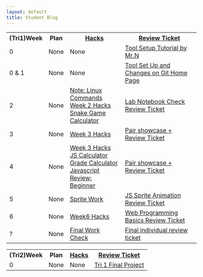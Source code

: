 ```yaml
---
layout: default
title: Student Blog
---
```


<table>
   <tr>
    <th>(Tri1)Week</th>
    <th>Plan</th>
    <th><a href="https://tianbinliu.github.io/Personalblog3/blogs">Hacks</a></th>
    <th><a href="https://github.com/TianbinLiu/Personalblog3/issues">Review Ticket</a></th>
   </tr>
   
   <tr>
    <td>0</td>
    <td>None</td>
    <td>None</td>
    <td><a href="https://nighthawkcoders.github.io/teacher//5.a/c4.1/2023/08/16/github_pages_setup_IPYNB_2_.html">Tool Setup Tutorial by Mr.N</a></td>
   </tr>

   <tr>
    <td>0 & 1</td>
    <td>None</td>
    <td>None</td>
    <td><a href="https://github.com/TianbinLiu/Personalblog3/issues/1">Tool Set Up and Changes on Git Home Page</a></td>
   </tr>
   <tr>
    <td>2</td>
    <td>None</td>
    <td>
    <a href="https://tianbinliu.github.io/Personalblog3/2023/08/30/Linux-commands_IPYNB_2_.html">Note: Linux Commands</a><br>
    <a href="https://tianbinliu.github.io/Personalblog3/2023/08/31/Week2-Hacks_IPYNB_2_.html">Week 2 Hacks</a><br>
    <a href="https://tianbinliu.github.io/Personalblog3/2023/08/31/Snake_Game.html">Snake Game</a><br>
    <a href="https://tianbinliu.github.io/Personalblog3/Calculator">Calculator</a>
    </td>
    <td><a href="https://github.com/TianbinLiu/Personalblog3/issues/2">Lab Notebook Check Review Ticket</a></td>
   </tr>
   <tr>
    <td>3</td>
    <td>None</td>
    <td>
    <a href="https://tianbinliu.github.io/Personalblog3/2023/09/06/Week3-Hacks_IPYNB_2_.html">Week 3 Hacks</a><br>
    </td>
    <td><a href="https://github.com/TianbinLiu/Personalblog3/issues/3">Pair showcase + Review Ticket</a></td>
   </tr>
   <tr>
    <td>4</td>
    <td>None</td>
    <td>
    <a href="https://tianbinliu.github.io/Personalblog3/2023/09/13/Week4-Hacks_IPYNB_2_.html">Week 3 Hacks</a><br>
    <a href="https://tianbinliu.github.io/Personalblog3/JSCalculator">JS Calculator</a><br>
    <a href="https://tianbinliu.github.io/Personalblog3/GradeCalculator">Grade Calculator</a><br>
    <a href="https://tianbinliu.github.io/Personalblog3/2023/09/13/JSReview_IPYNB_2_.html">Javascript Review: Beginner</a>
    </td>
    <td><a href="https://github.com/TianbinLiu/Personalblog3/issues/4">Pair showcase + Review Ticket</a></td>
   </tr>

   <tr>
    <td>5</td>
    <td>None</td>
    <td>
    <a href="https://tianbinliu.github.io/Personalblog3/2023/09/21/Sprite_IPYNB_2_.html">Sprite Work</a>
    </td>
    <td><a href="https://github.com/TianbinLiu/Personalblog3/issues/5">JS Sprite Animation Review Ticket</a></td>
   </tr>

   <tr>
    <td>6</td>
    <td>None</td>
    <td>
    <a href="https://tianbinliu.github.io/Personalblog3/2023/09/25/Week6Hacks_IPYNB_2_.html">Week6 Hacks</a>
    </td>
    <td><a href="https://github.com/TianbinLiu/Personalblog3/issues/6">Web Programming Basics Review Ticket</a></td>
   </tr>

   <tr>
    <td>?</td>
    <td>None</td>
    <td>
    <a href="https://tianbinliu.github.io/Personalblog3/2023/11/06/FinalWorkCheck_IPYNB_2_.html">Final Work Check</a>
    </td>
    <td><a href="https://github.com/TianbinLiu/Personalblog3/issues/7">Final individual review ticket</a></td>
   </tr>

</table>

<table>
   <tr>
    <th>(Tri2)Week</th>
    <th>Plan</th>
    <th><a href="https://tianbinliu.github.io/Personalblog3/blogs">Hacks</a></th>
    <th><a href="https://github.com/TianbinLiu/Personalblog3/issues">Review Ticket</a></th>
   </tr>
   
   <tr>
    <td>0</td>
    <td>None</td>
    <td>None</td>
    <td><a href="https://tianbinliu.github.io/CSSE-Tri1-FinalProject/">Tri 1 Final Project</a></td>
   </tr>
</table>

